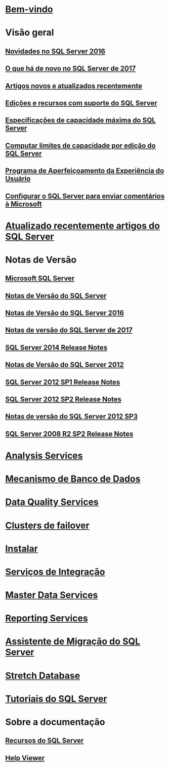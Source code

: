 # [Bem-vindo](sql-server-technical-documentation.md)


# Visão geral

## [Novidades no SQL Server 2016](what-s-new-in-sql-server-2016.md)

## [O que há de novo no SQL Server de 2017](what-s-new-in-sql-server-2017.md)

## [Artigos novos e atualizados recentemente](new-updated-sql-server.md)

## [Edições e recursos com suporte do SQL Server](editions-and-components-of-sql-server-2016.md)

## [Especificações de capacidade máxima do SQL Server](maximum-capacity-specifications-for-sql-server.md)

## [Computar limites de capacidade por edição do SQL Server](compute-capacity-limits-by-edition-of-sql-server.md)

## [Programa de Aperfeiçoamento da Experiência do Usuário](customer-experience-improvement-program-for-sql-server-data-tools.md)

## [Configurar o SQL Server para enviar comentários à Microsoft](sql-server-customer-feedback.md)


# [Atualizado recentemente artigos do SQL Server](sql-server-new-updated-sql-docs-pr.md)


# Notas de Versão


## [Microsoft SQL Server](../release-notes/microsoft-sql-server.md)

## [Notas de Versão do SQL Server](../release-notes/sql-server-release-notes.md)

## [Notas de Versão do SQL Server 2016](sql-server-2016-release-notes.md)

## [Notas de versão do SQL Server de 2017](sql-server-2017-release-notes.md)


## [SQL Server 2014 Release Notes](../release-notes/sql-server-2014-release-notes.md)

## [Notas de Versão do SQL Server 2012](../release-notes/sql-server-2012-release-notes.md)

## [SQL Server 2012 SP1 Release Notes](../release-notes/sql-server-2012-sp1-release-notes.md)

## [SQL Server 2012 SP2 Release Notes](../release-notes/sql-server-2012-sp2-release-notes.md)

## [Notas de versão do SQL Server 2012 SP3](../release-notes/sql-server-2012-sp3-release-notes.md)

## [SQL Server 2008 R2 SP2 Release Notes](../release-notes/sql-server-2008-r2-sp2-release-notes.md)


# [Analysis Services](../analysis-services/analysis-services.md)

# [Mecanismo de Banco de Dados](../database-engine/configure-windows/sql-server-database-engine.md)

# [Data Quality Services](../data-quality-services/data-quality-services.md)

# [Clusters de failover](../sql-server/failover-clusters/install/sql-server-failover-cluster-installation.md)

# [Instalar](../sql-server/install/planning-a-sql-server-installation.md)

# [Serviços de Integração](../integration-services/sql-server-integration-services.md)

# [Master Data Services](../master-data-services/master-data-services-overview-mds.md)

# [Reporting Services](../reporting-services/create-deploy-and-manage-mobile-and-paginated-reports.md)

# [Assistente de Migração do SQL Server](../ssma/sql-server-migration-assistant.md)

# [Stretch Database](../sql-server/stretch-database/stretch-database.md)

# [Tutoriais do SQL Server](tutorials-for-sql-server-2016.md)


# Sobre a documentação

## [Recursos do SQL Server](sql-server-resources.md)

## [Help Viewer](../release-notes/sql-server-help-installation.md)

